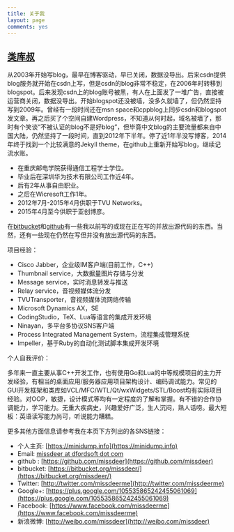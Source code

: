 ```yaml
---
title: 关于我
layout: page
comments: yes
---
```

  
## [类库叔](https://about.me/missdeer) 

从2003年开始写blog，最早在博客驱动，早已关闭，数据没导出。后来csdn提供blog服务就开始在csdn上写，但是csdn的blog非常不稳定，在2006年时转移到blogspot。后来发现csdn上的blog账号被黑，有人在上面发了一堆广告，直接被运营商关闭，数据没导出。开始blogspot还没被墙，没多久就墙了，但仍然坚持写到2009年。曾经有一段时间还在msn space和cppblog上同步csdn和blogspot发文章。再之后买了个空间自建Wordpress，不知道从何时起，域名被墙了，那时有个笑谈“不被认证的blog不是好blog”，但毕竟中文blog的主要流量都来自中国大陆，仍然坚持了一段时间，直到2012年下半年。停了近1年半没写博客，2014年终于找到一个比较满意的Jekyll theme，在github上重新开始写blog，继续记流水账。

- 在重庆邮电学院获得通信工程学士学位。
- 毕业后在深圳华为技术有限公司工作近4年。
- 后有2年从事自由职业。
- 之后在Wicresoft工作1年。
- 2012年7月-2015年4月供职于TVU Networks。
- 2015年4月至今供职于亚创博彦。

在[bitbucket](https://bitbucket.org/missdeer)和[github](https://github.com/missdeer)有一些我以前写的或现在正在写的并放出源代码的东西。当然，还有一些现在仍然在写但并没有放出源代码的东西。

项目经验：

- Cisco Jabber，企业级IM客户端(目前工作，C++)
- Thumbnail service，大数据量图片存储与分发
- Message service，实时消息转发与推送
- Relay service，音视频媒体流分发
- TVUTransporter，音视频媒体流网络传输
- Microsoft Dynamics AX，SE
- CodingStudio，TeX、Lua等语言的集成开发环境
- Ninayan，多平台多协议SNS客户端
- Process Integrated Management System，流程集成管理系统
- Impeller，基于Ruby的自动化测试脚本集成开发环境

个人自我评价：

多年来一直主要从事C++开发工作，也有使用Go和Lua的中等规模项目的主力开发经验，有相当的桌面应用/服务器应用项目架构设计、编码调试能力。常见的GUI开发框架和类库如VCL/MFC/WTL/Qt/wxWidgets/STL/Boost均有实际项目经验。对OOP，敏捷，设计模式等均有一定程度的了解和掌握。有不错的合作协调能力，学习能力。无重大疾病史，兴趣爱好广泛，生人沉闷，熟人话唠。最大短板：英语读写能力尚可，听说能力糟糕。

更多其他方面信息请参考我在本页下方列出的各SNS链接：

* 个人主页: [https://minidump.info](https://minidump.info)
* Email: [missdeer at dfordsoft dot com](mailto:missdeer@dfordsoft.com)      
* github : [https://github.com/missdeer](https://github.com/missdeer)   
* bitbucket: [https://bitbucket.org/missdeer/](https://bitbucket.org/missdeer/)
* Twitter: [http://twitter.com/missdeerme](http://twitter.com/missdeerme)      
* Google+: [https://plus.google.com/105535865242455061069](https://plus.google.com/105535865242455061069)
* Facebook: [https://www.facebook.com/missdeerme](https://www.facebook.com/missdeerme)
* 新浪微博: [http://weibo.com/missdeer](http://weibo.com/missdeer)      

